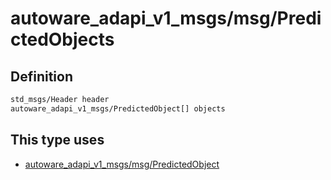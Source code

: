 <!-- This file is generated by a tool. Do not edit directly. -->

# autoware_adapi_v1_msgs/msg/PredictedObjects

## Definition

```txt
std_msgs/Header header
autoware_adapi_v1_msgs/PredictedObject[] objects
```

## This type uses

- [autoware_adapi_v1_msgs/msg/PredictedObject](../../autoware_adapi_v1_msgs/msg/predicted_object.md)
